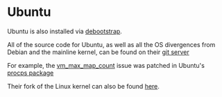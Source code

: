 # Ubuntu

Ubuntu is also installed via
[debootstrap](https://bugs.launchpad.net/ubuntu/+source/debootstrap).

All of the source code for Ubuntu, as well as all the OS divergences from Debian
and the mainline kernel, can be found on their [git
server](https://bugs.launchpad.net/ubuntu/+source/linux)

For example, the [vm_max_map_count](vmmaxmap.md) issue was patched in Ubuntu's
[procps package](https://bugs.launchpad.net/ubuntu/+source/procps)

Their fork of the Linux kernel can also be found
[here](https://bugs.launchpad.net/ubuntu/+source/linux).
